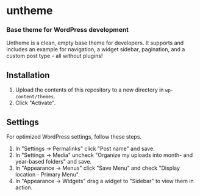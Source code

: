 # untheme

### Base theme for WordPress development

Untheme is a clean, empty base theme for developers. It supports and includes an example for navigation, a widget sidebar, pagination, and a custom post type - all without plugins!

## Installation

1. Upload the contents of this repository to a new directory in `wp-content/themes`.
1. Click "Activate".

## Settings

For optimized WordPress settings, follow these steps.

1. In "Settings -> Permalinks" click "Post name" and save.
1. In "Settings -> Media" uncheck "Organize my uploads into month- and year-based folders" and save.
1. In "Appearance -> Menus" click "Save Menu" and check "Display location - Primary Menu".
1. In "Appearance -> Widgets" drag a widget to "Sidebar" to view them in action.